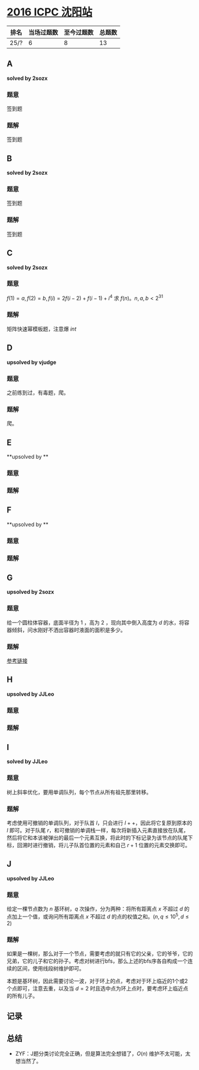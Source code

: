 # [2016 ICPC 沈阳站](https://vjudge.net/contest/400288/)

| 排名 | 当场过题数 | 至今过题数 | 总题数 |
| ---- | ---------- | ---------- | ------ |
| 25/? | 6          | 8          | 13     |

## **A**

**solved by 2sozx**

### 题意

签到题

### 题解

签到题

## **B**

**solved by 2sozx**

### 题意

签到题

### 题解

签到题

## **C**

**solved by 2sozx**

### 题意

$f(1) = a, f(2) = b, f(i) = 2f(i - 2) + f(i - 1) + i^4$ 求 $f(n)$。$n,a,b < 2^{31}$

### 题解

矩阵快速幂模板题，注意爆 $int$

## **D**

**upsolved by vjudge**

### 题意

之前练到过，有毒题，爬。

### 题解

爬。

## **E**

**upsolved by **

### 题意



### 题解



## **F**

**upsolved by **

### 题意



### 题解



## **G**

**upsolved by 2sozx**

### 题意

给一个圆柱体容器，底面半径为 $1$ ，高为 $2$ ，现向其中倒入高度为 $d$ 的水，将容器倾斜，问水刚好不洒出容器时液面的面积是多少。

### 题解

[参考链接](https://www.cnblogs.com/dilthey/p/9973558.html)

## **H**

**upsolved by JJLeo**

### 题意



### 题解



## **I**

**solved by JJLeo**

### 题意

树上斜率优化，要用单调队列，每个节点从所有祖先那里转移。

### 题解

考虑使用可撤销的单调队列，对于队首 $l$，只会进行 $l++$，因此将它复原到原本的 $l$ 即可。对于队尾 $r$，和可撤销的单调栈一样，每次将新插入元素直接放在队尾，然后将它和本该被弹出的最后一个元素互换，将此时的下标记录为该节点的队尾下标，回溯时进行撤销，将儿子队首位置的元素和自己 $r+1$ 位置的元素交换即可。

## **J**

**upsolved by JJLeo**

### 题意

给定一棵节点数为 $n$ 基环树，$q$ 次操作，分为两种：将所有距离点 $x$ 不超过 $d$ 的点加上一个值，或询问所有距离点 $x$ 不超过 $d$ 的点的权值之和。$(n, q \le 10^5, d \le 2)$

### 题解

如果是一棵树，那么对于一个节点，需要考虑的就只有它的父亲，它的爷爷，它的兄弟，它的儿子和它的孙子。考虑对树进行bfs，那么上述的bfs序各自构成一个连续的区间，使用线段树维护即可。

本题是基环树，因此需要讨论一波，对于环上的点，考虑对于环上临近的1个或2个点即可，注意去重，以及当 $d=2$ 时且选中点为环上点时，要考虑环上临近点的所有儿子。

## **记录**



## **总结**

* ZYF：J题分类讨论完全正确，但是算法完全想错了，$O(n)$ 维护不太可能，太想当然了。
